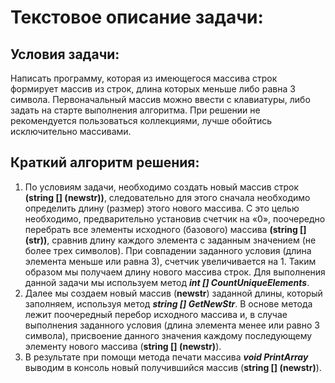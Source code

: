 # Текстовое описание задачи:

## Условия задачи:
Написать программу, которая из имеющегося массива строк формирует массив из строк, длина которых меньше либо равна 3 символа. Первоначальный массив можно ввести с клавиатуры, либо задать на старте выполнения алгоритма. При решении не рекомендуется пользоваться коллекциями, лучше обойтись исключительно массивами.

## Краткий алгоритм решения: 

1. По условиям задачи, необходимо создать новый массив строк **(string [] (newstr))**, следовательно для этого сначала необходимо определить длину (размер) этого нового массива. С это целью необходимо, предварительно установив счетчик на «0», поочередно перебрать все элементы исходного (базового) массива **(string [] (str))**, сравнив длину каждого элемента с заданным значением (не более трех символов). При совпадении заданного условия (длина элемента меньше или равна 3), счетчик увеличивается на 1. Таким образом мы получаем длину нового массива строк. Для выполнения данной задачи мы используем метод ***int [] CountUniqueElements***.
2. Далее мы создаем новый массив (**newstr**) заданной длины, который заполняем, используя метод ***string [] GetNewStr***. В основе метода лежит поочередный перебор исходного массива и, в случае выполнения заданного условия (длина элемента менее или равно 3 символа), присвоение данного значения каждому последующему элементу нового массива (**string [] (newstr)**).
3. В результате при помощи метода печати массива ***void PrintArray*** выводим в консоль новый получившийся массив (**string [] (newstr)**).


